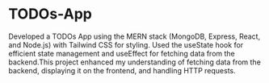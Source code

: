 # TODOs-App
Developed a TODOs App using the MERN stack (MongoDB, Express, React, and Node.js) with Tailwind CSS for styling. Used the useState hook for efficient state management and useEffect for fetching data from the backend.This project enhanced my understanding of fetching data from the backend, displaying it on the frontend, and handling HTTP requests.
